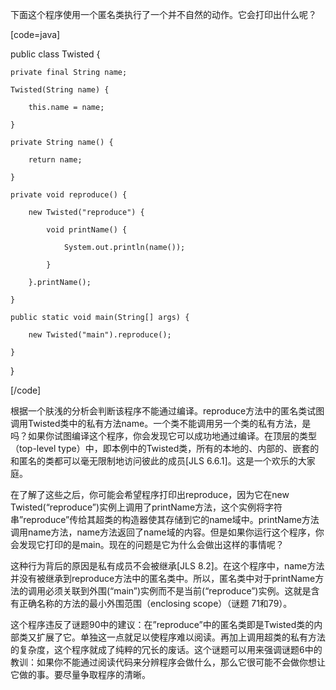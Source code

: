 下面这个程序使用一个匿名类执行了一个并不自然的动作。它会打印出什么呢？ 
[code=java]
public class Twisted {
    private final String name;
    Twisted(String name) {
        this.name = name;
    }
    private String name() {
        return name;
    }
    private void reproduce() {
        new Twisted("reproduce") {
            void printName() {
                System.out.println(name());
            }
        }.printName();
    }
    public static void main(String[] args) {
        new Twisted("main").reproduce();
    }
}
[/code]
根据一个肤浅的分析会判断该程序不能通过编译。reproduce方法中的匿名类试图调用Twisted类中的私有方法name。一个类不能调用另一个类的私有方法，是吗？如果你试图编译这个程序，你会发现它可以成功地通过编译。在顶层的类型（top-level type）中，即本例中的Twisted类，所有的本地的、内部的、嵌套的和匿名的类都可以毫无限制地访问彼此的成员[JLS 6.6.1]。这是一个欢乐的大家庭。 
在了解了这些之后，你可能会希望程序打印出reproduce，因为它在new Twisted(“reproduce”)实例上调用了printName方法，这个实例将字符串”reproduce”传给其超类的构造器使其存储到它的name域中。printName方法调用name方法，name方法返回了name域的内容。但是如果你运行这个程序，你会发现它打印的是main。现在的问题是它为什么会做出这样的事情呢？ 
这种行为背后的原因是私有成员不会被继承[JLS 8.2]。在这个程序中，name方法并没有被继承到reproduce方法中的匿名类中。所以，匿名类中对于printName方法的调用必须关联到外围(“main”)实例而不是当前(“reproduce”)实例。这就是含有正确名称的方法的最小外围范围（enclosing scope）（谜题 71和79）。 
这个程序违反了谜题90中的建议：在”reproduce”中的匿名类即是Twisted类的内部类又扩展了它。单独这一点就足以使程序难以阅读。再加上调用超类的私有方法的复杂度，这个程序就成了纯粹的冗长的废话。这个谜题可以用来强调谜题6中的教训：如果你不能通过阅读代码来分辨程序会做什么，那么它很可能不会做你想让它做的事。要尽量争取程序的清晰。